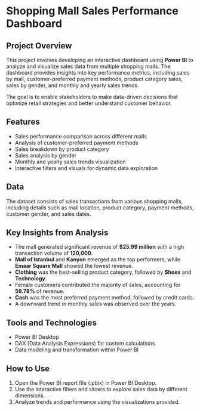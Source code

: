 # Shopping Mall Sales Performance Dashboard

## Project Overview  
This project involves developing an interactive dashboard using **Power BI** to analyze and visualize sales data from multiple shopping malls. The dashboard provides insights into key performance metrics, including sales by mall, customer-preferred payment methods, product category sales, sales by gender, and monthly and yearly sales trends.

The goal is to enable stakeholders to make data-driven decisions that optimize retail strategies and better understand customer behavior.

## Features  
- Sales performance comparison across different malls  
- Analysis of customer-preferred payment methods  
- Sales breakdown by product category  
- Sales analysis by gender  
- Monthly and yearly sales trends visualization  
- Interactive filters and visuals for dynamic data exploration

## Data  
The dataset consists of sales transactions from various shopping malls, including details such as mall location, product category, payment methods, customer gender, and sales dates.

## Key Insights from Analysis

- The mall generated significant revenue of **$25.99 million** with a high transaction volume of **120,000**.  
- **Mall of Istanbul** and **Kanyon** emerged as the top performers, while **Emaar Square Mall** showed the lowest revenue.  
- **Clothing** was the best-selling product category, followed by **Shoes** and **Technology**.  
- Female customers contributed the majority of sales, accounting for **59.78%** of revenue.  
- **Cash** was the most preferred payment method, followed by credit cards.  
- A downward trend in monthly sales was observed over the years.

## Tools and Technologies  
- Power BI Desktop  
- DAX (Data Analysis Expressions) for custom calculations  
- Data modeling and transformation within Power BI

## How to Use  
1. Open the Power BI report file (.pbix) in Power BI Desktop.  
2. Use the interactive filters and slicers to explore sales data by different dimensions.  
3. Analyze trends and performance using the visualizations provided.
